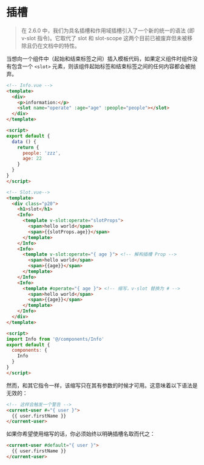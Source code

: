 # 插槽

> 在 2.6.0 中，我们为具名插槽和作用域插槽引入了一个新的统一的语法 (即 v-slot 指令)。它取代了 slot 和 slot-scope 这两个目前已被废弃但未被移除且仍在文档中的特性。

当想向一个组件中（起始和结束标签之间）插入模板代码，如果定义组件时组件没有包含一个 `<slot>` 元素，则该组件起始标签和结束标签之间的任何内容都会被抛弃。

```html
<!-- Info.vue -->
<template>
  <div>
    <p>information:</p>
    <slot name="operate" :age="age" :people="people"></slot>
  </div>
</template>

<script>
export default {
  data () {
    return {
      people: 'zzz',
      age: 22
    }
  }
}
</script>
```

```html
<!-- Slot.vue-->
<template>
  <div class="p20">
    <h1>slot</h1>
    <Info>
      <template v-slot:operate="slotProps">
        <span>hello world</span>
        <span>{{slotProps.age}}</span>
      </template>
    </Info>
    <Info>
      <template v-slot:operate="{ age }"> <!-- 解构插槽 Prop -->
        <span>hello world</span>
        <span>{{age}}</span>
      </template>
    </Info>
    <Info>
      <template #operate="{ age }"> <!-- 缩写，v-slot 替换为 # -->
        <span>hello world</span>
        <span>{{age}}</span>
      </template>
    </Info>
  </div>
</template>

<script>
import Info from '@/components/Info'
export default {
  components: {
    Info
  }
}
</script>
```

然而，和其它指令一样，该缩写只在其有参数的时候才可用。这意味着以下语法是无效的：
```html
<!-- 这样会触发一个警告 -->
<current-user #="{ user }">
  {{ user.firstName }}
</current-user>
```

如果你希望使用缩写的话，你必须始终以明确插槽名取而代之：
```html
<current-user #default="{ user }">
  {{ user.firstName }}
</current-user>
```
